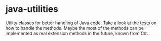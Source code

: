 # java-utilities

Utility classes for better handling of Java code. Take a look at the tests on how to handle the methods. Maybe the most of the methods can be implemented as real extension methods in the future, known from C#.
